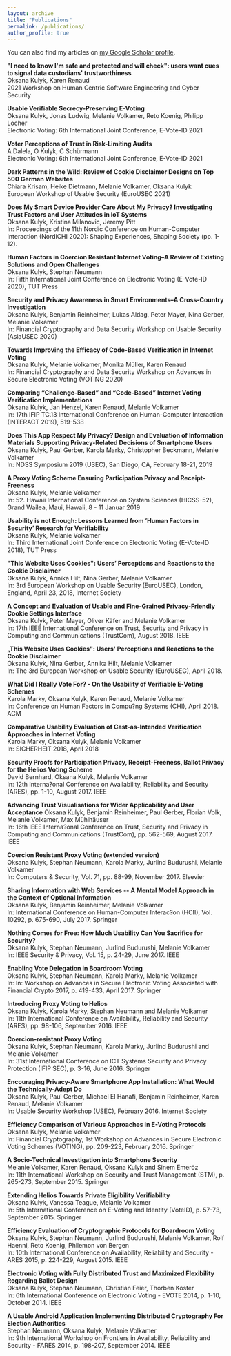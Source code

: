 ```yaml
---
layout: archive
title: "Publications"
permalink: /publications/
author_profile: true
---
```


You can also find my articles on <a href="https://scholar.google.de/citations?user=08IyY1AAAAAJ">my Google Scholar profile</a>.

**"I need to know I'm safe and protected and will check": users want cues to signal data custodians' trustworthiness**<br>
Oksana Kulyk, Karen Renaud<br>
2021 Workshop on Human Centric Software Engineering and Cyber Security

**Usable Verifiable Secrecy-Preserving E-Voting**<br>
Oksana Kulyk, Jonas Ludwig, Melanie Volkamer, Reto Koenig, Philipp Locher<br>
Electronic Voting: 6th International Joint Conference, E-Vote-ID 2021

**Voter Perceptions of Trust in Risk-Limiting Audits**<br>
A Dalela, O Kulyk, C Schürmann<br>
Electronic Voting: 6th International Joint Conference, E-Vote-ID 2021

**Dark Patterns in the Wild: Review of Cookie Disclaimer Designs on Top 500 German Websites**<br>
Chiara Krisam, Heike Dietmann, Melanie Volkamer, Oksana Kulyk<br>
European Workshop of Usable Security (EuroUSEC 2021)

**Does My Smart Device Provider Care About My Privacy? Investigating Trust Factors and User Attitudes in IoT Systems**<br>
Oksana Kulyk, Kristina Milanovic, Jeremy Pitt <br>
In: Proceedings of the 11th Nordic Conference on Human-Computer Interaction (NordiCHI 2020): Shaping Experiences, Shaping Society (pp. 1-12).

**Human Factors in Coercion Resistant Internet Voting–A Review of Existing Solutions and Open Challenges**<br>
Oksana Kulyk, Stephan Neumann<br>
In: Fifth International Joint Conference on Electronic Voting (E-Vote-ID 2020), TUT Press

**Security and Privacy Awareness in Smart Environments–A Cross-Country Investigation**<br>
Oksana Kulyk, Benjamin Reinheimer, Lukas Aldag, Peter Mayer, Nina Gerber, Melanie Volkamer<br>
In: Financial Cryptography and Data Security Workshop on Usable Security (AsiaUSEC 2020)

**Towards Improving the Efficacy of Code-Based Verification in Internet Voting**<br>
Oksana Kulyk, Melanie Volkamer, Monika Müller, Karen Renaud<br>
In: Financial Cryptography and Data Security Workshop on Advances in Secure Electronic Voting (VOTING 2020)

**Comparing “Challenge-Based” and “Code-Based” Internet Voting Verification Implementations**<br>
Oksana Kulyk, Jan Henzel, Karen Renaud, Melanie Volkamer<br>
In: 17th IFIP TC.13 International Conference on Human-Computer Interaction (INTERACT 2019), 519-538

**Does This App Respect My Privacy? Design and Evaluation of Information Materials Supporting Privacy-Related Decisions of Smartphone Users**<br>
Oksana Kulyk, Paul Gerber, Karola Marky, Christopher Beckmann, Melanie Volkamer<br>
In: NDSS Symposium 2019 (USEC), San Diego, CA, February 18-21, 2019

**A Proxy Voting Scheme Ensuring Participation Privacy and Receipt-Freeness**<br>
Oksana Kulyk, Melanie Volkamer<br>
In: 52. Hawaii International Conference on System Sciences (HICSS-52), Grand Wailea, Maui, Hawaii, 8 - 11 Januar 2019

**Usability is not Enough: Lessons Learned from ’Human Factors in Security’ Research for Verifiability**<br>
Oksana Kulyk, Melanie Volkamer<br>
In: Third International Joint Conference on Electronic Voting (E-Vote-ID 2018), TUT Press

**"This Website Uses Cookies": Users’ Perceptions and Reactions to the Cookie Disclaimer**<br>
Oksana Kulyk, Annika Hilt, Nina Gerber, Melanie Volkamer<br>
In: 3rd European Workshop on Usable Security (EuroUSEC), London, England, April 23, 2018, Internet Society

**A Concept and Evaluation of Usable and Fine-Grained Privacy-Friendly Cookie Settings Interface** <br>
Oksana Kulyk, Peter Mayer, Oliver Käfer and Melanie Volkamer<br>
In: 17th IEEE International Conference on Trust, Security and Privacy in Computing and Communications (TrustCom), August 2018. IEEE

**„This Website Uses Cookies": Users' Perceptions and Reactions to the Cookie Disclaimer**<br>
Oksana Kulyk, Nina Gerber, Annika Hilt, Melanie Volkamer<br>
In: The 3rd European Workshop on Usable Security (EuroUSEC), April 2018.

**What Did I Really Vote For? - On the Usability of Verifiable E-Voting Schemes**<br>
Karola Marky, Oksana Kulyk, Karen Renaud, Melanie Volkamer<br>
In: Conference on Human Factors in Compu?ng Systems (CHI), April 2018. ACM

**Comparative Usability Evaluation of Cast-as-Intended Verification Approaches in Internet Voting**<br>
Karola Marky, Oksana Kulyk, Melanie Volkamer<br>
In: SICHERHEIT 2018, April 2018

**Security Proofs for Participation Privacy, Receipt-Freeness, Ballot Privacy for the Helios Voting Scheme**<br>
David Bernhard, Oksana Kulyk, Melanie Volkamer<br>
In: 12th Interna?onal Conference on Availability, Reliability and Security (ARES), pp. 1-10, August 2017. IEEE<br>

**Advancing Trust Visualisations for Wider Applicability and User Acceptance**
Oksana Kulyk, Benjamin Reinheimer, Paul Gerber, Florian Volk, Melanie Volkamer, Max Mühlhäuser <br>
In: 16th IEEE Interna?onal Conference on Trust, Security and Privacy in Computing and Communications (TrustCom), pp. 562-569, August 2017. IEEE

**Coercion Resistant Proxy Voting (extended version)**<br>
Oksana Kulyk, Stephan Neumann, Karola Marky, Jurlind Budurushi, Melanie Volkamer <br>
In: Computers & Security, Vol. 71, pp. 88-99, November 2017. Elsevier

**Sharing Information with Web Services -- A Mental Model Approach in the Context of Optional Information**<br>
Oksana Kulyk, Benjamin Reinheimer, Melanie Volkamer<br>
In: International Conference on Human-Computer Interac?on (HCII), Vol. 10292, p. 675-690, July 2017. Springer


**Nothing Comes for Free: How Much Usability Can You Sacrifice for Security?**<br>
Oksana Kulyk, Stephan Neumann, Jurlind Budurushi, Melanie Volkamer<br>
In: IEEE Security & Privacy, Vol. 15, p. 24-29, June 2017. IEEE

**Enabling Vote Delegation in Boardroom Voting**<br>
Oksana Kulyk, Stephan Neumann, Karola Marky, Melanie Volkamer<br>
In: In: Workshop on Advances in Secure Electronic Voting Associated with Financial Crypto 2017, p. 419-433, April 2017. Springer

**Introducing Proxy Voting to Helios**<br>
Oksana Kulyk, Karola Marky, Stephan Neumann and Melanie Volkamer<br>
In: 11th International Conference on Availability, Reliability and Security (ARES), pp. 98-106, September 2016. IEEE


**Coercion-resistant Proxy Voting**<br>
Oksana Kulyk, Stephan Neumann, Karola Marky, Jurlind Budurushi and Melanie Volkamer<br>
In: 31st International Conference on ICT Systems Security and Privacy Protection (IFIP SEC), p. 3-16, June 2016. Springer

**Encouraging Privacy-Aware Smartphone App Installation: What Would the Technically-Adept Do**<br>
Oksana Kulyk, Paul Gerber, Michael El Hanafi, Benjamin Reinheimer, Karen Renaud, Melanie Volkamer<br>
In: Usable Security Workshop (USEC), February 2016. Internet Society

**Efficiency Comparison of Various Approaches in E-Voting Protocols**<br>
Oksana Kulyk, Melanie Volkamer<br>
In: Financial Cryptography, 1st Workshop on Advances in Secure Electronic Voting Schemes (VOTING), pp. 209-223, February 2016. Springer

**A Socio-Technical Investigation into Smartphone Security**<br>
Melanie Volkamer, Karen Renaud, Oksana Kulyk and Sinem Emeröz<br>
In: 11th International Workshop on Security and Trust Management (STM), p. 265-273, September 2015. Springer

**Extending Helios Towards Private Eligibility Verifiability**<br>
Oksana Kulyk, Vanessa Teague, Melanie Volkamer<br>
In: 5th International Conference on E-Voting and Identity (VoteID), p. 57-73, September 2015. Springer<br>

**Efficiency Evaluation of Cryptographic Protocols for Boardroom Voting**<br>
Oksana Kulyk, Stephan Neumann, Jurlind Budurushi, Melanie Volkamer, Rolf Haenni, Reto Koenig, Philemon von Bergen<br>
In: 10th International Conference on Availability, Reliability and Security - ARES 2015, p. 224-229, August 2015. IEEE

**Electronic Voting with Fully Distributed Trust and Maximized Flexibility Regarding Ballot Design**<br>
Oksana Kulyk, Stephan Neumann, Christian Feier, Thorben Köster<br>
In: 6th International Conference on Electronic Voting - EVOTE 2014, p. 1-10, October 2014. IEEE

**A Usable Android Application Implementing Distributed Cryptography For Election Authorities**<br>
Stephan Neumann, Oksana Kulyk, Melanie Volkamer<br>
In: 9th International Workshop on Frontiers in Availability, Reliability and Security - FARES 2014, p. 198-207, September 2014. IEEE
